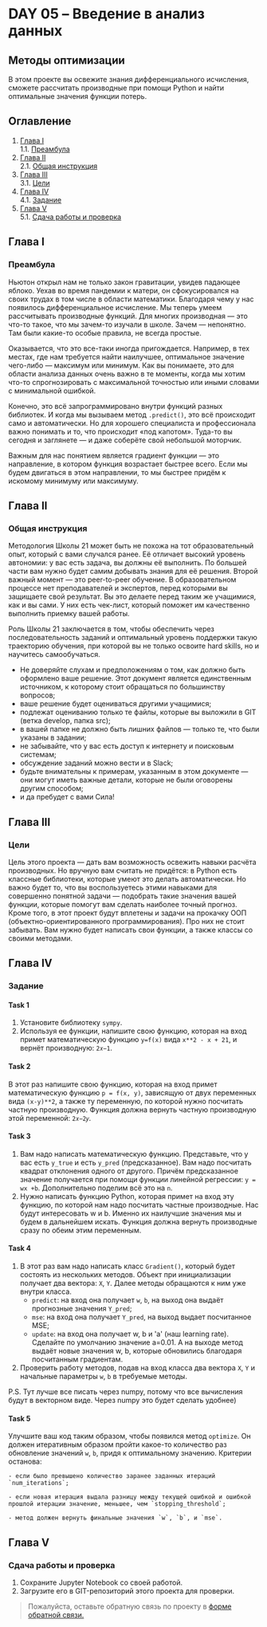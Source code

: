 # DAY 05 – Введение в анализ данных
## Методы оптимизации
В этом проекте вы освежите знания дифференциального исчисления, сможете рассчитать производные при помощи Python и найти оптимальные значения функции потерь.

## Оглавление

1. [Глава I](#глава-i) \
    1.1. [Преамбула](#преамбула)
2. [Глава II](#глава-ii) \
    2.1. [Общая инструкция](#общая-инструкция)
3. [Глава III](#глава-iii) \
    3.1. [Цели](#цели)
4. [Глава IV](#глава-iv) \
    4.1. [Задание](#задание)
5. [Глава V](#глава-v) \
    5.1. [Сдача работы и проверка](#сдача-работы-и-проверка)

## Глава I
### Преамбула

Ньютон открыл нам не только закон гравитации, увидев падающее яблоко. Уехав во время пандемии к матери, он сфокусировался на своих трудах в том числе в области математики. Благодаря чему у нас появилось дифференциальное исчисление. Мы теперь умеем рассчитывать производные функций. Для многих производная — это что-то такое, что мы зачем-то изучали в школе. Зачем — непонятно. Там были какие-то особые правила, не всегда простые.

Оказывается, что это все-таки иногда пригождается. Например, в тех местах, где нам требуется найти наилучшее, оптимальное значение чего-либо — максимум или минимум. Как вы понимаете, это для области анализа данных очень важно в те моменты, когда мы хотим что-то спрогнозировать с максимальной точностью или иными словами с минимальной ошибкой.

Конечно, это всё запрограммировано внутри функций разных библиотек. И когда мы вызываем метод `.predict()`, это всё происходит само и автоматически. Но для хорошего специалиста и профессионала важно понимать и то, что происходит «под капотом». Туда-то вы сегодня и заглянете — и даже соберёте свой небольшой моторчик.

Важным для нас понятием является градиент функции — это направление, в котором функция возрастает быстрее всего. Если мы будем двигаться в этом направлении, то мы быстрее придём к искомому минимуму или максимуму.


## Глава II
### Общая инструкция

Методология Школы 21 может быть не похожа на тот образовательный опыт, который с вами случался ранее. Её отличает высокий уровень автономии: у вас есть задача, вы должны её выполнить. По большей части вам нужно будет самим добывать знания для её решения. Второй важный момент — это peer-to-peer обучение. В образовательном процессе нет преподавателей и экспертов, перед которыми вы защищаете свой результат. Вы это делаете перед таким же учащимися, как и вы сами. У них есть чек-лист, который поможет им качественно выполнить приемку вашей работы.

Роль Школы 21 заключается в том, чтобы обеспечить через последовательность заданий и оптимальный уровень поддержки такую траекторию обучения, при которой вы не только освоите hard skills, но и научитесь самообучаться.

* Не доверяйте слухам и предположениям о том, как должно быть оформлено ваше решение. Этот документ является единственным источником, к которому стоит обращаться по большинству вопросов;
* ваше решение будет оцениваться другими учащимися;
* подлежат оцениванию только те файлы, которые вы выложили в GIT (ветка develop, папка src);
* в вашей папке не должно быть лишних файлов — только те, что были указаны в задании;
* не забывайте, что у вас есть доступ к интернету и поисковым системам;
* обсуждение заданий можно вести и в Slack;
* будьте внимательны к примерам, указанным в этом документе — они могут иметь важные детали, которые не были оговорены другим способом;
* и да пребудет с вами Сила!



## Глава III
### Цели

Цель этого проекта — дать вам возможность освежить навыки расчёта производных. Но вручную вам считать не придётся: в Python есть классные библиотеки, которые умеют это делать автоматически. Но важно будет то, что вы воспользуетесь этими навыками для совершенно понятной задачи — подобрать такие значения вашей функции, которые помогут вам сделать наиболее точный прогноз. Кроме того, в этот проект будут вплетены и задачи на прокачку ООП (объектно-ориентированного программирования). Про них не стоит забывать. Вам нужно будет написать свои функции, а также классы со своими методами.


## Глава IV
### Задание

#### Task 1
1. Установите библиотеку `sympy`.
2. Используя ее функции, напишите свою функцию, которая на вход примет математическую функцию `y=f(x)` вида `x**2 - x + 21`, и вернёт производную: `2𝑥−1`.


#### Task 2
В этот раз напишите свою функцию, которая на вход примет математическую функцию `p = f(x, y)`, зависящую от двух переменных вида `(x-y)**2`, а также ту переменную, по которой нужно посчитать частную производную. Функция должна вернуть частную производную этой переменной: `2𝑥−2𝑦`.


#### Task 3
1. Вам надо написать математическую функцию. Представьте, что у вас есть `y_true` и есть `y_pred` (предсказанное). Вам надо посчитать квадрат отклонения одного от другого. Причём предсказанное значение получается при помощи функции линейной регрессии: `y = wx +b`. Дополнительно поделим всё это на `n`.
2.  Нужно написать функцию Python, которая примет на вход эту функцию, по которой нам надо посчитать частные производные. Нас будут интересовать w и b. Именно их наилучшие значения мы и будем в дальнейшем искать. Функция должна вернуть производные сразу по обеим этим переменным.


#### Task 4
1. В этот раз вам надо написать класс `Gradient()`, который будет состоять из нескольких методов. Объект при инициализации получает два вектора: `X`, `Y`. Далее методы обращаются к ним уже внутри класса.
    - `predict`: на вход она получает `w`, `b`, на выход она выдаёт прогнозные значения `Y_pred`;
    - `mse`: на вход она получает `Y_pred`, на выход выдает посчитанное MSE;
    - `update`: на вход она получает w, b и 'a' (наш learning rate). Сделайте по умолчанию значение a=0.01. А на выходe метод выдаёт новые значения w, b, которые обновились благодаря посчитанным градиентам.
2. Проверить работу методов, подав на вход класса два вектора `X`, `Y` и начальные параметры `w`, `b` в требуемые методы.

P.S. Тут лучше все писать через numpy, потому что все вычисления будут в векторном виде. Через numpy это будет сделать удобнее)

#### Task 5
Улучшите ваш код таким образом, чтобы появился метод `optimize`. Он должен итеративным образом пройти какое-то количество раз обновление значений `w`, `b`, придя к оптимальному значению. Критерии останова:

    - если было превышено количество заранее заданных итераций `num_iterations`;

    - если новая итерация выдала разницу между текущей ошибкой и ошибкой прошлой итерации значение, меньшее, чем `stopping_threshold`;

    - метод должен вернуть финальные значения `w`, `b`, и `mse`.


## Глава V
### Сдача работы и проверка

1. Сохраните Jupyter Notebook со своей работой.
2. Загрузите его в GIT-репозиторий этого проекта для проверки.

>Пожалуйста, оставьте обратную связь по проекту в [форме обратной связи.](https://forms.gle/3E6uc99fe4QKakY37)
